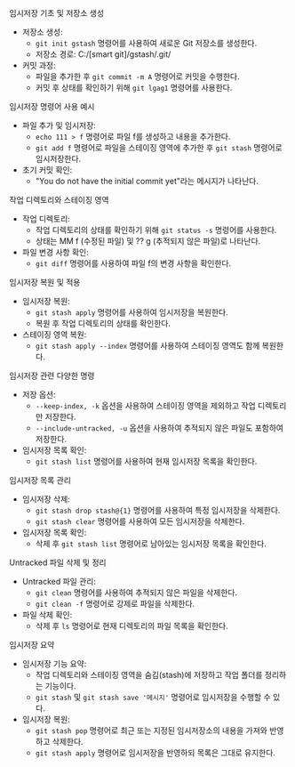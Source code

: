 임시저장 기초 및 저장소 생성
- 저장소 생성:
  - `git init gstash` 명령어를 사용하여 새로운 Git 저장소를 생성한다.
  - 저장소 경로: C:/[smart git]/gstash/.git/
- 커밋 과정:
  - 파일을 추가한 후 `git commit -m A` 명령어로 커밋을 수행한다.
  - 커밋 후 상태를 확인하기 위해 `git lgag1` 명령어를 사용한다.

임시저장 명령어 사용 예시
- 파일 추가 및 임시저장:
  - `echo 111 > f` 명령어로 파일 f를 생성하고 내용을 추가한다.
  - `git add f` 명령어로 파일을 스테이징 영역에 추가한 후 `git stash` 명령어로 임시저장한다.
- 초기 커밋 확인:
  - "You do not have the initial commit yet"라는 메시지가 나타난다.

작업 디렉토리와 스테이징 영역
- 작업 디렉토리:
  - 작업 디렉토리의 상태를 확인하기 위해 `git status -s` 명령어를 사용한다.
  - 상태는 MM f (수정된 파일) 및 ?? g (추적되지 않은 파일)로 나타난다.
- 파일 변경 사항 확인:
  - `git diff` 명령어를 사용하여 파일 f의 변경 사항을 확인한다.

임시저장 복원 및 적용
- 임시저장 복원:
  - `git stash apply` 명령어를 사용하여 임시저장을 복원한다.
  - 복원 후 작업 디렉토리의 상태를 확인한다.
- 스테이징 영역 복원:
  - `git stash apply --index` 명령어를 사용하여 스테이징 영역도 함께 복원한다.

임시저장 관련 다양한 명령
- 저장 옵션:
  - `--keep-index, -k` 옵션을 사용하여 스테이징 영역을 제외하고 작업 디렉토리만 저장한다.
  - `--include-untracked, -u` 옵션을 사용하여 추적되지 않은 파일도 포함하여 저장한다.
- 임시저장 목록 확인:
  - `git stash list` 명령어를 사용하여 현재 임시저장 목록을 확인한다.

임시저장 목록 관리
- 임시저장 삭제:
  - `git stash drop stash@{1}` 명령어를 사용하여 특정 임시저장을 삭제한다.
  - `git stash clear` 명령어를 사용하여 모든 임시저장을 삭제한다.
- 임시저장 목록 확인:
  - 삭제 후 `git stash list` 명령어로 남아있는 임시저장 목록을 확인한다.

Untracked 파일 삭제 및 정리
- Untracked 파일 관리:
  - `git clean` 명령어를 사용하여 추적되지 않은 파일을 삭제한다.
  - `git clean -f` 명령어로 강제로 파일을 삭제한다.
- 파일 삭제 확인:
  - 삭제 후 `ls` 명령어로 현재 디렉토리의 파일 목록을 확인한다.

임시저장 요약
- 임시저장 기능 요약:
  - 작업 디렉토리와 스테이징 영역을 숨김(stash)에 저장하고 작업 폴더를 정리하는 기능이다.
  - `git stash` 및 `git stash save '메시지'` 명령어로 임시저장을 수행할 수 있다.
- 임시저장 복원:
  - `git stash pop` 명령어로 최근 또는 지정된 임시저장소의 내용을 가져와 반영하고 삭제한다.
  - `git stash apply` 명령어로 임시저장을 반영하되 목록은 그대로 유지한다.

